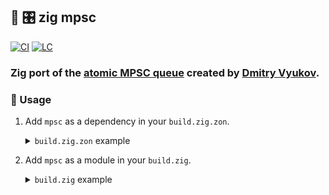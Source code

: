 ## :lizard: :control_knobs: **zig mpsc**

[![CI][ci-shield]][ci-url]
[![LC][lc-shield]][lc-url]

### Zig port of the [atomic MPSC queue](https://www.1024cores.net/home/lock-free-algorithms/queues/intrusive-mpsc-node-based-queue) created by [Dmitry Vyukov](https://github.com/dvyukov).

### :rocket: Usage

1. Add `mpsc` as a dependency in your `build.zig.zon`.

    <details>

    <summary><code>build.zig.zon</code> example</summary>

    ```zig
    .{
        .name = "<name_of_your_package>",
        .version = "<version_of_your_package>",
        .dependencies = .{
            .mpsc = .{
                .url = "https://github.com/tensorush/mpsc/archive/<git_tag_or_commit_hash>.tar.gz",
                .hash = "<package_hash>",
            },
        },
    }
    ```

    Set `<package_hash>` to `12200000000000000000000000000000000000000000000000000000000000000000`, and Zig will provide the correct found value in an error message.

    </details>

2. Add `mpsc` as a module in your `build.zig`.

    <details>

    <summary><code>build.zig</code> example</summary>

    ```zig
    const mpsc = b.dependency("mpsc", .{});
    exe.addModule("mpsc", mpsc.module("mpsc"));
    ```

    </details>

<!-- MARKDOWN LINKS -->

[ci-shield]: https://img.shields.io/github/actions/workflow/status/tensorush/mpsc/ci.yaml?branch=main&style=for-the-badge&logo=github&label=CI&labelColor=black
[ci-url]: https://github.com/tensorush/mpsc/blob/main/.github/workflows/ci.yaml
[lc-shield]: https://img.shields.io/github/license/tensorush/mpsc.svg?style=for-the-badge&labelColor=black
[lc-url]: https://github.com/tensorush/mpsc/blob/main/LICENSE.md
